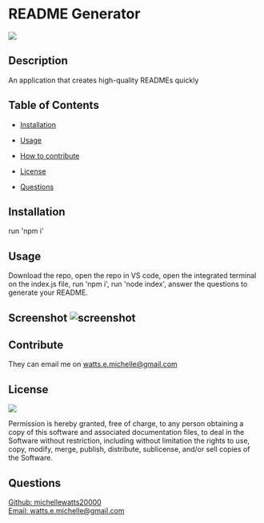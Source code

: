 # README Generator

  <a href="https://opensource.org/licenses/MIT">
  <img src="https://img.shields.io/badge/License-MIT-yellow.svg"></a>

  ## Description
  An application that creates high-quality READMEs quickly

  ## Table of Contents
  - [Installation](#installation)
  - [Usage](#usage)
  - [How to contribute](#contribute)
  
  - [License](#license)
  - [Questions](#questions)

  ## Installation
  run 'npm i'

  ## Usage
  Download the repo, open the repo in VS code, open the integrated terminal on the index.js file, run 'npm i', run 'node index', answer the questions to generate your README.

  ## Screenshot ![screenshot](https://i.ibb.co/zScfG7Q/screenshot.png)

  ## Contribute
  They can email me on watts.e.michelle@gmail.com

  

  ## License

<a href="https://opensource.org/licenses/MIT">
<img src="https://img.shields.io/badge/License-MIT-yellow.svg"></a>

Permission is hereby granted, free of charge, to any person obtaining a copy of this software and associated documentation files, to deal in the Software without restriction, including without limitation the rights to use, copy, modify, merge, publish, distribute, sublicense, and/or sell copies of the Software.


  ## Questions
  [Github: michellewatts20000](https://github.com/michellewatts20000)
  <br>
  [Email: watts.e.michelle@gmail.com](mailto:watts.e.michelle@gmail.com)
